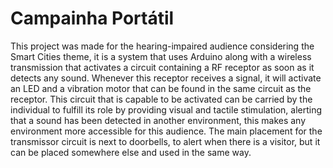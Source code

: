 # Campainha Portátil

This project was made for the hearing-impaired audience considering the Smart Cities theme, it is a system that uses Arduino along with a wireless transmission that activates a circuit containing a RF receptor as soon as it detects any sound. Whenever this receptor receives a signal, it will activate an LED and a vibration motor that can be found in the same circuit as the receptor. This circuit that is capable to be activated can be carried by the individual to fulfill its role by providing visual and tactile stimulation, alerting that a sound has been detected in another environment, this makes any environment more accessible for this audience. 
The main placement for the transmissor circuit is next to doorbells, to alert when there is a visitor, but it can be placed somewhere else and used in the same way.
